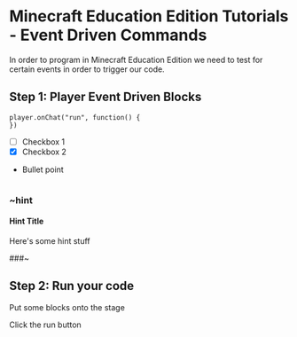 # Minecraft Education Edition Tutorials - Event Driven Commands

In order to program in Minecraft Education Edition we need to test for certain events in order to trigger our code.

## Step 1: Player Event Driven Blocks

```blocks
player.onChat("run", function() {
})
```

* [ ] Checkbox 1
* [x] Checkbox 2

* Bullet point

```blocks

```

### ~hint

#### Hint Title
Here's some hint stuff

###~

## Step 2: Run your code
Put some blocks onto the stage


Click the run button
